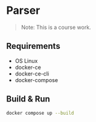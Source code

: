 # Parser

> Note: This is a course work.

## Requirements

* OS Linux
* docker-ce
* docker-ce-cli
* docker-compose

## Build & Run

```sh
docker compose up --build
```
